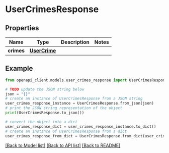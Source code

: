 # UserCrimesResponse


## Properties

Name | Type | Description | Notes
------------ | ------------- | ------------- | -------------
**crimes** | [**UserCrime**](UserCrime.md) |  | 

## Example

```python
from openapi_client.models.user_crimes_response import UserCrimesResponse

# TODO update the JSON string below
json = "{}"
# create an instance of UserCrimesResponse from a JSON string
user_crimes_response_instance = UserCrimesResponse.from_json(json)
# print the JSON string representation of the object
print(UserCrimesResponse.to_json())

# convert the object into a dict
user_crimes_response_dict = user_crimes_response_instance.to_dict()
# create an instance of UserCrimesResponse from a dict
user_crimes_response_from_dict = UserCrimesResponse.from_dict(user_crimes_response_dict)
```
[[Back to Model list]](../README.md#documentation-for-models) [[Back to API list]](../README.md#documentation-for-api-endpoints) [[Back to README]](../README.md)


